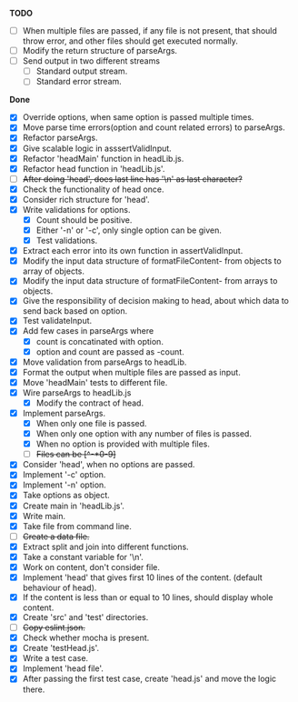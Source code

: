**TODO**

- [ ] When multiple files are passed, if any file is not present, that should throw error, and other files should get executed normally.
- [ ] Modify the return structure of parseArgs.
- [ ] Send output in two different streams
  - [ ] Standard output stream.
  - [ ] Standard error stream.

**Done**

- [x] Override options, when same option is passed multiple times.
- [X] Move parse time errors(option and count related errors) to parseArgs.
- [x] Refactor parseArgs.
- [x] Give scalable logic in asssertValidInput.
- [x] Refactor 'headMain' function in headLib.js.
- [x] Refactor head function in 'headLib.js'.
- [ ] ~~After doing 'head', does last line has '\n' as last character?~~
- [x] Check the functionality of head once.
- [x] Consider rich structure for 'head'.
- [x] Write validations for options.
  - [x] Count should be positive.
  - [x] Either '-n' or '-c', only single option can be given.
  - [x] Test validations.
- [x] Extract each error into its own function in assertValidInput.
- [x] Modify the input data structure of formatFileContent- from objects to array of objects.
- [x] Modify the input data structure of formatFileContent- from arrays to objects.
- [x] Give the responsibility of decision making to head, about which data to send back based on option.
- [x] Test validateInput.
- [x] Add few cases in parseArgs where
  - [x] count is concatinated with option.
  - [x] option and count are passed as -count.
- [x] Move validation from parseArgs to headLib.
- [x] Format the output when multiple files are passed as input.
- [x] Move 'headMain' tests to different file.
- [x] Wire parseArgs to headLib.js
  - [x] Modify the contract of head.
- [X] Implement parseArgs.
  - [x] When only one file is passed.
  - [x] When only one option with any number of files is passed.
  - [X] When no option is provided with multiple files.
  - [ ] ~~Files can be [^-*0-9]~~
- [x] Consider 'head', when no options are passed.
- [x] Implement '-c' option.
- [x] Implement '-n' option.
- [x] Take options as object.
- [x] Create main in 'headLib.js'.
- [x] Write main.
- [x] Take file from command line.
- [ ] ~~Create a data file.~~
- [x] Extract split and join into different functions.
- [x] Take a constant variable for '\n'.
- [x] Work on content, don't consider file.
- [x] Implement 'head' that gives first 10 lines of the content. (default behaviour of head).
- [x] If the content is less than or equal to 10 lines, should display whole content.
- [x] Create 'src' and 'test' directories.
- [ ] ~~Copy eslint.json.~~
- [x] Check whether mocha is present.
- [x] Create 'testHead.js'.
- [x] Write a test case.
- [x] Implement 'head file'.
- [x] After passing the first test case, create 'head.js' and move the logic there.
